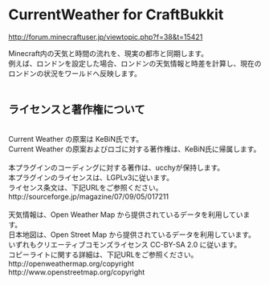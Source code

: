 CurrentWeather for CraftBukkit
==============================

http://forum.minecraftuser.jp/viewtopic.php?f=38&t=15421

Minecraft内の天気と時間の流れを、現実の都市と同期します。<br />
例えば、ロンドンを設定した場合、ロンドンの天気情報と時差を計算し、現在のロンドンの状況をワールドへ反映します。<br />
<br />
## ライセンスと著作権について
<br />
Current Weather の原案は KeBiN氏です。<br />
Current Weather の原案およびロゴに対する著作権は、KeBiN氏に帰属します。<br />
<br />
本プラグインのコーディングに対する著作は、ucchyが保持します。<br />
本プラグインのライセンスは、LGPLv3に従います。<br />
ライセンス条文は、下記URLをご参照ください。<br />
http://sourceforge.jp/magazine/07/09/05/017211<br />
<br />
天気情報は、Open Weather Map から提供されているデータを利用しています。<br />
日本地図は、Open Street Map から提供されているデータを利用しています。<br />
いずれもクリエーティブコモンズライセンス CC-BY-SA 2.0 に従います。<br />
コピーライトに関する詳細は、下記URLをご参照ください。<br />
http://openweathermap.org/copyright<br />
http://www.openstreetmap.org/copyright<br />
